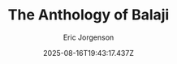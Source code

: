 ---
title: "The Anthology of Balaji"
date: "2025-08-16T19:43:17.437Z"
author: "Eric Jorgenson"
read_year: "NO"
recommendation: '4'
url: /bookshelf/the-anthology-of-balaji
---